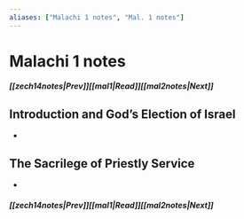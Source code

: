 ```yaml
---
aliases: ["Malachi 1 notes", "Mal. 1 notes"]
---
```

# Malachi 1 notes
##### <span class=arrow-left></span>[[zech14notes|Prev]]<span class=navigation-separator></span>[[mal1|Read]]<span class=navigation-separator></span>[[mal2notes|Next]]<span class=arrow-right></span>
## Introduction and God’s Election of Israel
- 
## The Sacrilege of Priestly Service
- 
##### <span class=arrow-left></span>[[zech14notes|Prev]]<span class=navigation-separator></span>[[mal1|Read]]<span class=navigation-separator></span>[[mal2notes|Next]]<span class=arrow-right></span>